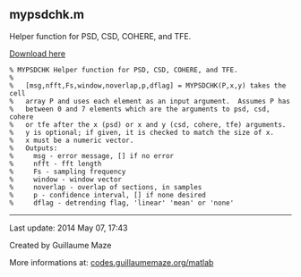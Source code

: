 ## mypsdchk.m ##
Helper function for PSD, CSD, COHERE, and TFE.

[Download here](http://guillaumemaze.googlecode.com/svn/trunk/matlab/codes/statistics/mypsdchk.m)

```
% MYPSDCHK Helper function for PSD, CSD, COHERE, and TFE.
%
%   [msg,nfft,Fs,window,noverlap,p,dflag] = MYPSDCHK(P,x,y) takes the cell 
%   array P and uses each element as an input argument.  Assumes P has 
%   between 0 and 7 elements which are the arguments to psd, csd, cohere
%   or tfe after the x (psd) or x and y (csd, cohere, tfe) arguments.
%   y is optional; if given, it is checked to match the size of x.
%   x must be a numeric vector.
%   Outputs:
%     msg - error message, [] if no error
%     nfft - fft length
%     Fs - sampling frequency
%     window - window vector
%     noverlap - overlap of sections, in samples
%     p - confidence interval, [] if none desired
%     dflag - detrending flag, 'linear' 'mean' or 'none'
```

---

Last update: 2014 May 07, 17:43

Created by Guillaume Maze

More informations at: [codes.guillaumemaze.org/matlab](http://codes.guillaumemaze.org/matlab)